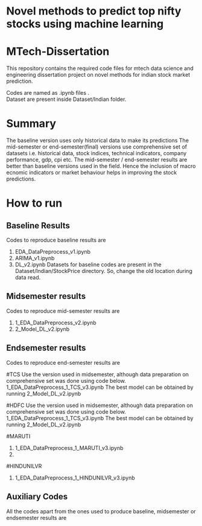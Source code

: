 # Novel methods to predict top nifty stocks using machine learning

# MTech-Dissertation
This repository contains the required code files for mtech data science and engineering dissertation project on novel methods for indian stock market prediction.

Codes are named as .ipynb files .<br>
Dataset are present inside Dataset/Indian folder.

# Summary
The baseline version uses only historical data to make its predictions
The mid-semester or end-semester(final) versions use comprehensive set of datasets i.e. historical data, stock indices, technical indicators, company performance, gdp, cpi etc.
The mid-semester / end-semester results are better than baseline versions used in the field. 
Hence the inclusion of macro ecnomic indicators or market behaviour helps in improving the stock predictions.

# How to run

## Baseline Results
Codes to reproduce baseline results are
1. EDA_DataPreprocess_v1.ipynb
2. ARIMA_v1.ipynb
3. DL_v2.ipynb
Datasets for baseline codes are present in the Dataset/Indian/StockPrice directory. So, change the old location during data read.

## Midsemester results
Codes to reproduce mid-semester results are
1. 1_EDA_DataPreprocess_v2.ipynb
2. 2_Model_DL_v2.ipynb

## Endsemester results
Codes to reproduce end-semester results are

#TCS
Use the version used in midsemester, although data preparation on comprehensive set was done using code below.
1_EDA_DataPreprocess_1_TCS_v3.ipynb
The best model can be obtained by running 2_Model_DL_v2.ipynb

#HDFC
Use the version used in midsemester, although data preparation on comprehensive set was done using code below.
1_EDA_DataPreprocess_1_TCS_v3.ipynb
The best model can be obtained by running 2_Model_DL_v2.ipynb

#MARUTI
1. 1_EDA_DataPreprocess_1_MARUTI_v3.ipynb
2.

#HINDUNILVR
1. 1_EDA_DataPreprocess_1_HINDUNILVR_v3.ipynb


## Auxiliary Codes
All the codes apart from the ones used to produce baseline, midsemester or endsemester results are

